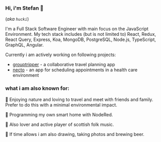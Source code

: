 ### Hi, i'm Stefan 👋

(_aka `hucki`_)

I'm a Full Stack Software Engineer with main focus on the JavaScript Environment.
My tech stack includes (but is not limited to) React, Redux, React Query, Express, Koa, MongoDB, PostgreSQL, Node.js, TypeScript, GraphQL, Angular.

Currently i am actively working on following projects:

- [grouptripper](https://github.com/hucki/grouptripper) - a collaborative travel planning app
- [necto](https://github.com/hucki/necto/) - an app for scheduling appointments in a health care environment

### what i am also known for:

🌱 Enjoying nature and loving to travel and meet with friends and family. Prefer to do this with a minimal environmental impact.

💾 Programming my own smart home with NodeRed.

🥁 Also lover and active player of scottish folk music.

🎨 If time allows i am also drawing, taking photos and brewing beer.
